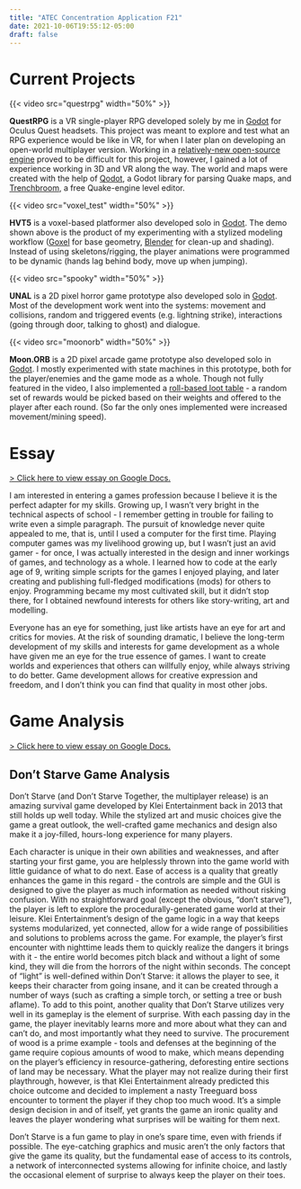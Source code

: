 ```yaml
---
title: "ATEC Concentration Application F21"
date: 2021-10-06T19:55:12-05:00
draft: false
---
```


# Current Projects

{{< video src="questrpg" width="50%" >}}

**QuestRPG** is a VR single-player RPG developed solely by me in [Godot](https://godotengine.org/) for Oculus Quest headsets. This project was meant to explore and test what an RPG experience would be like in VR, for when I later plan on developing an open-world multiplayer version. Working in a [relatively-new open-source engine](https://godotengine.org/) proved to be difficult for this project, however, I gained a lot of experience working in 3D and VR along the way. The world and maps were created with the help of [Qodot](https://github.com/QodotPlugin/qodot-plugin), a Godot library for parsing Quake maps, and [Trenchbroom](https://trenchbroom.github.io/), a free Quake-engine level editor.

{{< video src="voxel_test" width="50%" >}}

**HVT5** is a voxel-based platformer also developed solo in [Godot](https://godotengine.org/). The demo shown above is the product of my experimenting with a stylized modeling workflow ([Goxel](https://goxel.xyz/) for base geometry, [Blender](https://www.blender.org/) for clean-up and shading). Instead of using skeletons/rigging, the player animations were programmed to be dynamic (hands lag behind body, move up when jumping).

{{< video src="spooky" width="50%" >}}

**UNAL** is a 2D pixel horror game prototype also developed solo in [Godot](https://godotengine.org/). Most of the development work went into the systems: movement and collisions, random and triggered events (e.g. lightning strike), interactions (going through door, talking to ghost) and dialogue.

{{< video src="moonorb" width="50%" >}}

**Moon.ORB** is a 2D pixel arcade game prototype also developed solo in [Godot](https://godotengine.org/). I mostly experimented with state machines in this prototype, both for the player/enemies and the game mode as a whole. Though not fully featured in the video, I also implemented a [roll-based loot table](https://www.gamedeveloper.com/design/loot-drop-best-practices) - a random set of rewards would be picked based on their weights and offered to the player after each round. (So far the only ones implemented were increased movement/mining speed).

# Essay

[> Click here to view essay on Google Docs.](https://docs.google.com/document/d/1WH4LP3rfwRzUz4JqMwGJTYsc4V-mHkl-acLafoZzvpQ/edit?usp=sharing)

I am interested in entering a games profession because I believe it is the perfect adapter for my skills. Growing up, I wasn’t very bright in the technical aspects of school - I remember getting in trouble for failing to write even a simple paragraph. The pursuit of knowledge never quite appealed to me, that is, until I used a computer for the first time. Playing computer games was my livelihood growing up, but I wasn’t just an avid gamer - for once, I was actually interested in the design and inner workings of games, and technology as a whole. I learned how to code at the early age of 9, writing simple scripts for the games I enjoyed playing, and later creating and publishing full-fledged modifications (mods) for others to enjoy. Programming became my most cultivated skill, but it didn’t stop there, for I obtained newfound interests for others like story-writing, art and modelling.

Everyone has an eye for something, just like artists have an eye for art and critics for movies. At the risk of sounding dramatic, I believe the long-term development of my skills and interests for game development as a whole have given me an eye for the true essence of games. I want to create worlds and experiences that others can willfully enjoy, while always striving to do better. Game development allows for creative expression and freedom, and I don’t think you can find that quality in most other jobs.

# Game Analysis

[> Click here to view essay on Google Docs.](https://docs.google.com/document/d/1x9YXv-jRSQRElXUzeAMxZaj1OSjBIkZ9ynSv1eLChM8/edit?usp=sharing)

## Don’t Starve Game Analysis

Don’t Starve (and Don’t Starve Together, the multiplayer release) is an amazing survival game developed by Klei Entertainment back in 2013 that still holds up well today. While the stylized art and music choices give the game a great outlook, the well-crafted game mechanics and design also make it a joy-filled, hours-long experience for many players.

Each character is unique in their own abilities and weaknesses, and after starting your first game, you are helplessly thrown into the game world with little guidance of what to do next. Ease of access is a quality that greatly enhances the game in this regard - the controls are simple and the GUI is designed to give the player as much information as needed without risking confusion. With no straightforward goal (except the obvious, “don’t starve”), the player is left to explore the procedurally-generated game world at their leisure. Klei Entertainment’s design of the game logic in a way that keeps systems modularized, yet connected, allow for a wide range of possibilities and solutions to problems across the game. For example, the player’s first encounter with nighttime leads them to quickly realize the dangers it brings with it - the entire world becomes pitch black and without a light of some kind, they will die from the horrors of the night within seconds. The concept of “light” is well-defined within Don’t Starve: it allows the player to see, it keeps their character from going insane, and it can be created through a number of ways (such as crafting a simple torch, or setting a tree or bush aflame). To add to this point, another quality that Don’t Starve utilizes very well in its gameplay is the element of surprise. With each passing day in the game, the player inevitably learns more and more about what they can and can’t do, and most importantly what they need to survive. The procurement of wood is a prime example - tools and defenses at the beginning of the game require copious amounts of wood to make, which means depending on the player’s efficiency in resource-gathering, deforesting entire sections of land may be necessary. What the player may not realize during their first playthrough, however, is that Klei Entertainment already predicted this choice outcome and decided to implement a nasty Treeguard boss encounter to torment the player if they chop too much wood. It’s a simple design decision in and of itself, yet grants the game an ironic quality and leaves the player wondering what surprises will be waiting for them next.

Don’t Starve is a fun game to play in one’s spare time, even with friends if possible. The eye-catching graphics and music aren’t the only factors that give the game its quality, but the fundamental ease of access to its controls, a network of interconnected systems allowing for infinite choice, and lastly the occasional element of surprise to always keep the player on their toes.
